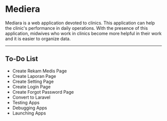 # Mediera
Mediara is a web application devoted to clinics. This application can help the clinic's performance in daily operations.
With the presence of this application, midwives who work in clinics become more helpful in their work and it is easier to organize data.

***

## To-Do List
- Create Rekam Medis Page
- Create Laporan Page
- Create Setting Page
- Create Login Page
- Create Forgot Password Page
- Convert to Laravel
- Testing Apps
- Debugging Apps
- Launching Apps

